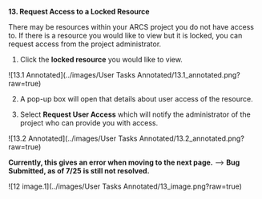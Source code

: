 **13. Request Access to a Locked Resource**

There may be resources within your ARCS project you do not have access to. If there is a resource you would like to view but it is locked, you can request access from the project administrator.

1. Click the **locked resource** you would like to view.

![13.1 Annotated](../images/User Tasks Annotated/13.1_annotated.png?raw=true)

2. A pop-up box will open that details about user access of the resource.

3. Select **Request User Access** which will notify the administrator of the project who can provide you with access.

![13.2 Annotated](../images/User Tasks Annotated/13.2_annotated.png?raw=true)

**Currently, this gives an error when moving to the next page.** --> **Bug Submitted, as of 7/25 is still not resolved.**

![12 image.1](../images/User Tasks Annotated/13_image.png?raw=true)
